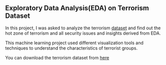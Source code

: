 ## Exploratory Data Analysis(EDA) on Terrorism Dataset

In this project, I was asked to analyze the terrorism [dataset](https://drive.google.com/file/d/1luTU7xBvI7QAGPbQMxEHcgKUi9d6UeP_/view) and find out the hot zone of terrorism and all security issues and insights derived from EDA.

This machine learning project used different visualization tools and techniques to understand the characteristics of terrorist groups.

You can download the terrorism dataset from [here](https://drive.google.com/file/d/1luTU7xBvI7QAGPbQMxEHcgKUi9d6UeP_/view)

